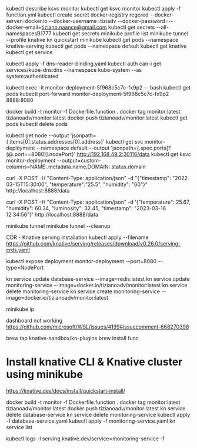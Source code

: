 kubectl describe ksvc monitor
kubectl get ksvc monitor
kubectl apply -f function.yml
kubectl create secret docker-registry regcred --docker-server=docker.io --docker-username=tiziadv --docker-password=--docker-email=tiziano.naance@gmail.com
kubectl get secrets --all-namespacesB1777
kubectl get secrets
minikube profile list
minikube tunnel --profile knative
kn quickstart minikube
kubectl get pods --namespace knative-serving
kubectl get pods --namespace default
kubectl get knative
kubectl get service

kubectl apply -f dns-reader-binding.yaml
kubectl auth can-i get services/kube-dns:dns --namespace kube-system --as system:authenticated

kubectl exec -it monitor-deployment-5f968c5c7c-fx9p2 -- bash
kubectl get pods
kubectl port-forward monitor-deployment-5f968c5c7c-fx9p2 8888:8080


docker build -t monitor -f Dockerfile.function .
docker tag monitor:latest tizianoadv/monitor:latest
docker push tizianoadv/monitor:latest
kubectl get pods
kubectl delete pods

kubectl get node --output 'jsonpath={.items[0].status.addresses[0].address}'
kubectl get svc monitor-deployment --namespace default --output 'jsonpath={.spec.ports[?(@.port==8080)].nodePort}'
http://192.168.49.2:30116/data
kubectl get ksvc monitor-deployment --output=custom-columns=NAME:.metadata.name,DOMAIN:.status.domain

curl -X POST -H "Content-Type: application/json" -d "{\"timestamp\": \"2022-03-15T15:30:00\", \"temperature\":\"25.5\", \"humidity\": \"60\"}" http://localhost:8888/data

curl -X POST -H "Content-Type: application/json" -d '{"temperature": 25.67, "humidity": 60.34, "luminosity": 32.45, "timestamp": "2023-03-16 12:34:56"}' http://localhost:8888/data

minikube tunnel
minikube tunnel --cleanup

CDR - Knative serving installation
kubectl apply --filename https://github.com/knative/serving/releases/download/v0.26.0/serving-crds.yaml

kubectl expose deployment monitor-deployment --port=8080 --type=NodePort

kn service update database-service --image=redis:latest
kn service update monitoring-service --image=docker.io/tizianoadv/monitor:latest
kn service delete monitoring-service
kn service create monitoring-service --image=docker.io/tizianoadv/monitor:latest



minikube ip

dashboard not working 
https://github.com/microsoft/WSL/issues/4199#issuecomment-668270398



brew tap knative-sandbox/kn-plugins
brew install func


# Install knative CLI & Knative cluster using minikube
https://knative.dev/docs/install/quickstart-install/


docker build -t monitor -f Dockerfile.function .
docker tag monitor:latest tizianoadv/monitor:latest
docker push tizianoadv/monitor:latest
kn service delete database-service
kn service delete monitoring-service
kubectl apply -f database-service.yaml
kubectl apply -f monitoring-service.yaml
kn service list

kubectl logs -l serving.knative.dev/service=monitoring-service -f
